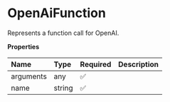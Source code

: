 # OpenAiFunction

Represents a function call for OpenAI.

**Properties**

| Name      | Type   | Required | Description |
| :-------- | :----- | :------- | :---------- |
| arguments | any    | ✅       |             |
| name      | string | ✅       |             |

<!-- This file was generated by liblab | https://liblab.com/ -->
